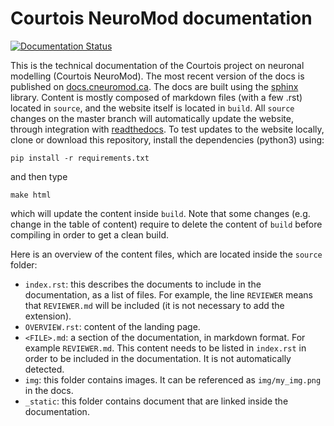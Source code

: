 # Courtois NeuroMod documentation
[![Documentation Status](https://readthedocs.org/projects/courtois-neuromod-docs/badge/?version=2020-alpha)](https://docs.cneuromod.ca/en/2020-alpha/?badge=2020-alpha)

This is the technical documentation of the Courtois project on neuronal modelling (Courtois NeuroMod). The most recent version of the docs is published on [docs.cneuromod.ca](http://docs.cneuromod.ca/en/latest/). The docs are built using the [sphinx](http://www.sphinx-doc.org!) library. Content is mostly composed of markdown files (with a few .rst) located in `source`, and the website itself is located in `build`. All `source` changes on the master branch will automatically update the website, through integration with [readthedocs](https://readthedocs.org/). To test updates to the website locally, clone or download this repository, install the dependencies (python3) using:
```
pip install -r requirements.txt
```

and then type
```
make html
```
which will update the content inside `build`. Note that some changes (e.g. change in the table of content) require to delete the content of `build` before compiling in order to get a clean build.

Here is an overview of the content files, which are located inside the `source` folder:
  * `index.rst`: this describes the documents to include in the documentation, as a list of files. For example, the line `REVIEWER` means that `REVIEWER.md` will be included (it is not necessary to add the extension). 
  * `OVERVIEW.rst`: content of the landing page.
  * `<FILE>.md`: a section of the documentation, in markdown format. For example `REVIEWER.md`. This content needs to be listed in `index.rst` in order to be included in the documentation. It is not automatically detected. 
  * `img`: this folder contains images. It can be referenced as `img/my_img.png` in the docs. 
  * `_static`: this folder contains document that are linked inside the documentation. 
 

